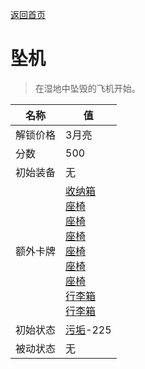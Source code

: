 [返回首页](index.md)  
# 坠机  
> 在湿地中坠毁的飞机开始。  
  
名称  |  值  
----  |  ----  
解锁价格  |  3月亮  
分数  |  500  
初始装备  |  无  
额外卡牌  |  [收纳箱](Trunk.md)<br>[座椅](SeatAttached.md)<br>[座椅](SeatAttached.md)<br>[座椅](SeatAttached.md)<br>[座椅](SeatAttached.md)<br>[座椅](SeatAttached.md)<br>[座椅](SeatAttached.md)<br>[行李箱](LuggageA.md)<br>[行李箱](LuggageC.md)  
初始状态  |  [污垢](Filth.md)-225  
被动状态  |  无  
